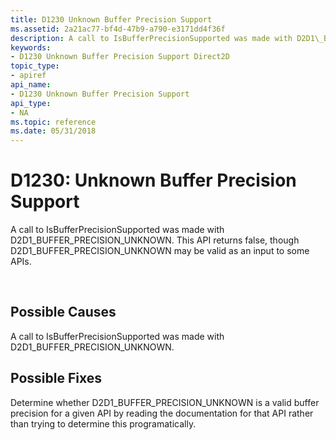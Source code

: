 ```yaml
---
title: D1230 Unknown Buffer Precision Support
ms.assetid: 2a21ac77-bf4d-47b9-a790-e3171dd4f36f
description: A call to IsBufferPrecisionSupported was made with D2D1\_BUFFER\_PRECISION\_UNKNOWN. This API returns false, though D2D1\_BUFFER\_PRECISION\_UNKNOWN may be valid as an input to some APIs.
keywords:
- D1230 Unknown Buffer Precision Support Direct2D
topic_type:
- apiref
api_name:
- D1230 Unknown Buffer Precision Support
api_type:
- NA
ms.topic: reference
ms.date: 05/31/2018
---
```


# D1230: Unknown Buffer Precision Support

A call to IsBufferPrecisionSupported was made with D2D1\_BUFFER\_PRECISION\_UNKNOWN. This API returns false, though D2D1\_BUFFER\_PRECISION\_UNKNOWN may be valid as an input to some APIs.






 

## Possible Causes

A call to IsBufferPrecisionSupported was made with D2D1\_BUFFER\_PRECISION\_UNKNOWN.

## Possible Fixes

Determine whether D2D1\_BUFFER\_PRECISION\_UNKNOWN is a valid buffer precision for a given API by reading the documentation for that API rather than trying to determine this programatically.

 

 
